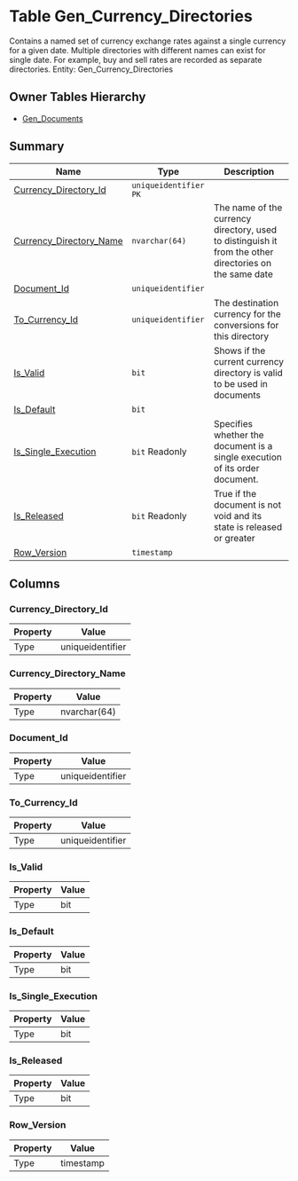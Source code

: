 # Table Gen_Currency_Directories

Contains a named set of currency exchange rates against a single currency for a given date. Multiple directories with different names can exist for single date. For example, buy and sell rates are recorded as separate directories. Entity: Gen_Currency_Directories

## Owner Tables Hierarchy

* [Gen_Documents](Gen_Documents.md)

## Summary

| Name | Type | Description |
| - | - | --- |
|[Currency_Directory_Id](#currency_directory_id)|`uniqueidentifier` `PK`||
|[Currency_Directory_Name](#currency_directory_name)|`nvarchar(64)` |The name of the currency directory, used to distinguish it from the other directories on the same date|
|[Document_Id](#document_id)|`uniqueidentifier` ||
|[To_Currency_Id](#to_currency_id)|`uniqueidentifier` |The destination currency for the conversions for this directory|
|[Is_Valid](#is_valid)|`bit` |Shows if the current currency directory is valid to be used in documents|
|[Is_Default](#is_default)|`bit` ||
|[Is_Single_Execution](#is_single_execution)|`bit` Readonly|Specifies whether the document is a single execution of its order document.|
|[Is_Released](#is_released)|`bit` Readonly|True if the document is not void and its state is released or greater|
|[Row_Version](#row_version)|`timestamp` ||

## Columns

### Currency_Directory_Id

| Property | Value |
| - | - |
|Type|uniqueidentifier|

### Currency_Directory_Name

| Property | Value |
| - | - |
|Type|nvarchar(64)|

### Document_Id

| Property | Value |
| - | - |
|Type|uniqueidentifier|

### To_Currency_Id

| Property | Value |
| - | - |
|Type|uniqueidentifier|

### Is_Valid

| Property | Value |
| - | - |
|Type|bit|

### Is_Default

| Property | Value |
| - | - |
|Type|bit|

### Is_Single_Execution

| Property | Value |
| - | - |
|Type|bit|

### Is_Released

| Property | Value |
| - | - |
|Type|bit|

### Row_Version

| Property | Value |
| - | - |
|Type|timestamp|



